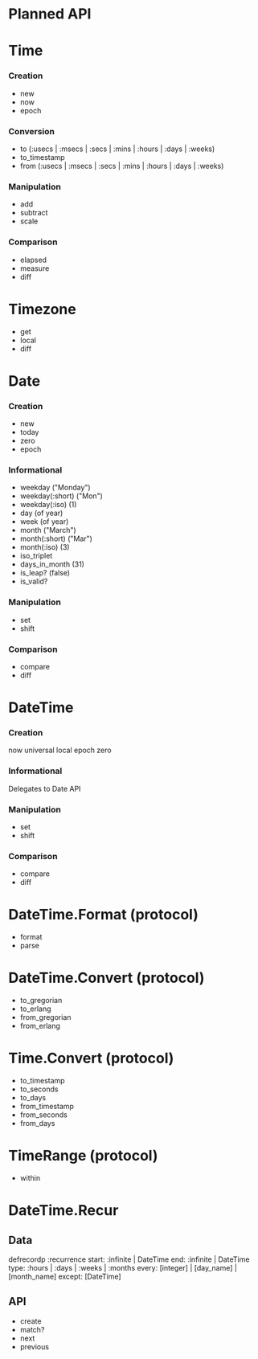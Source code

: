 # Planned API

Time
=========================

### Creation
- new
- now
- epoch

### Conversion
- to (:usecs | :msecs | :secs | :mins | :hours | :days | :weeks)
- to_timestamp
- from (:usecs | :msecs | :secs | :mins | :hours | :days | :weeks)

### Manipulation
- add
- subtract
- scale

### Comparison
- elapsed
- measure
- diff

Timezone
=========================

- get
- local
- diff

Date
=========================

### Creation
- new
- today
- zero
- epoch

### Informational
- weekday         ("Monday")
- weekday(:short) ("Mon")
- weekday(:iso)   (1)
- day             (of year)
- week            (of year)
- month           ("March")
- month(:short)   ("Mar")
- month(:iso)     (3)
- iso_triplet
- days_in_month   (31)
- is_leap?        (false)
- is_valid?

### Manipulation
- set
- shift

### Comparison
- compare
- diff


DateTime
=========================

### Creation
now
universal
local
epoch
zero

### Informational

Delegates to Date API

### Manipulation
- set
- shift

### Comparison
- compare
- diff


DateTime.Format (protocol)
=========================

- format
- parse


DateTime.Convert (protocol)
=========================

- to_gregorian
- to_erlang
- from_gregorian
- from_erlang

Time.Convert (protocol)
=========================

- to_timestamp
- to_seconds
- to_days
- from_timestamp
- from_seconds
- from_days

TimeRange (protocol)
=========================

- within


DateTime.Recur
=========================

## Data

defrecordp :recurrence
  start:  :infinite | DateTime
  end:    :infinite | DateTime
  type:   :hours | :days | :weeks | :months
  every:  [integer] | [day_name] | [month_name]
  except: [DateTime]

## API

- create
- match?
- next
- previous
